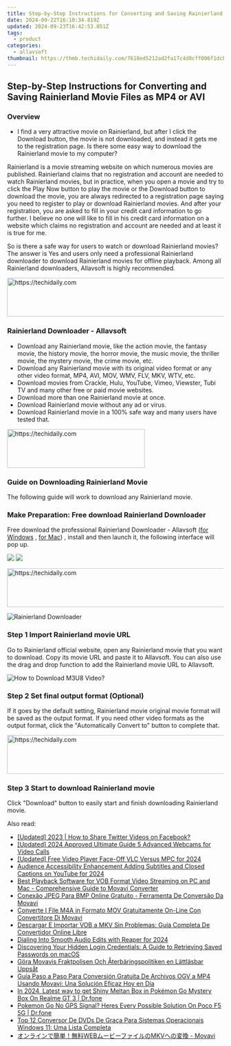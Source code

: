 ```yaml
---
title: Step-by-Step Instructions for Converting and Saving Rainierland Movie Files as MP4 or AVI
date: 2024-09-22T16:10:34.819Z
updated: 2024-09-23T16:42:53.051Z
tags:
  - product
categories:
  - allavsoft
thumbnail: https://thmb.techidaily.com/7618ed5212ad2fa17c4d0cff006f1dcb4d7c52766a583e2029f0351c0b405229.jpg
---
```


## Step-by-Step Instructions for Converting and Saving Rainierland Movie Files as MP4 or AVI

### Overview

* I find a very attractive movie on Rainierland, but after I click the Download button, the movie is not downloaded, and instead it gets me to the registration page. Is there some easy way to download the Rainierland movie to my computer?

Rainierland is a movie streaming website on which numerous movies are published. Rainierland claims that no registration and account are needed to watch Rainierland movies, but in practice, when you open a movie and try to click the Play Now button to play the movie or the Download button to download the movie, you are always redirected to a registration page saying you need to register to play or download Rainierland movies. And after your registration, you are asked to fill in your credit card information to go further. I believe no one will like to fill in his credit card information on a website which claims no registration and account are needed and at least it is true for me.

So is there a safe way for users to watch or download Rainierland movies? The answer is Yes and users only need a professional Rainierland downloader to download Rainierland movies for offline playback. Among all Rainierland downloaders, Allavsoft is highly recommended.

<!-- affiliate ads begin -->
<a href="https://appsumo.8odi.net/c/5597632/2037318/7443" target="_top" id="2037318">
  <img src="//a.impactradius-go.com/display-ad/7443-2037318" border="0" alt="https://techidaily.com" width="728" height="90"/>
</a>
<img height="0" width="0" src="https://appsumo.8odi.net/i/5597632/2037318/7443" style="position:absolute;visibility:hidden;" border="0" />
<!-- affiliate ads end -->

### Rainierland Downloader - Allavsoft

* Download any Rainierland movie, like the action movie, the fantasy movie, the history movie, the horror movie, the music movie, the thriller movie, the mystery movie, the crime movie, etc.
* Download any Rainierland movie with its original video format or any other video format, MP4, AVI, MOV, WMV, FLV, MKV, WTV, etc.
* Download movies from Crackle, Hulu, YouTube, Vimeo, Viewster, Tubi TV and many other free or paid movie websites.
* Download more than one Rainierland movie at once.
* Download Rainierland movie without any ad or virus.
* Download Rainierland movie in a 100% safe way and many users have tested that.

<!-- affiliate ads begin -->
<a href="https://wigfever.sjv.io/c/5597632/2014853/22899" target="_top" id="2014853">
  <img src="//a.impactradius-go.com/display-ad/22899-2014853" border="0" alt="https://techidaily.com" width="320" height="90"/>
</a>
<img height="0" width="0" src="https://wigfever.sjv.io/i/5597632/2014853/22899" style="position:absolute;visibility:hidden;" border="0" />
<!-- affiliate ads end -->

### Guide on Downloading Rainierland Movie

The following guide will work to download any Rainierland movie.

### Make Preparation: Free download Rainierland Downloader

Free download the professional Rainierland Downloader - Allavsoft ([for Windows](https://tools.techidaily.com/allavsoft/products/) , [for Mac](https://tools.techidaily.com/allavsoft/products/)) , install and then launch it, the following interface will pop up.

[![](https://www.allavsoft.com/how-to/../images/how-to/free-download-win.jpg)](https://tools.techidaily.com/allavsoft/products/) [![](https://www.allavsoft.com/how-to/../images/how-to/free-download-mac.jpg)](https://tools.techidaily.com/allavsoft/products/)

<!-- affiliate ads begin -->
<a href="https://ephamedtechinc.pxf.io/c/5597632/2139322/26400" target="_top" id="2139322">
  <img src="//a.impactradius-go.com/display-ad/26400-2139322" border="0" alt="https://techidaily.com" width="728" height="90"/>
</a>
<img height="0" width="0" src="https://ephamedtechinc.pxf.io/i/5597632/2139322/26400" style="position:absolute;visibility:hidden;" border="0" />
<!-- affiliate ads end -->

![Rainierland Downloader](https://www.allavsoft.com/how-to/../images/allavsoft/screen-shot-600.jpg)

### Step 1 Import Rainierland movie URL

Go to Rainierland official website, open any Rainierland movie that you want to download. Copy its movie URL and paste it to Allavsoft. You can also use the drag and drop function to add the Rainierland movie URL to Allavsoft.

![How to Download M3U8 Video?](https://www.allavsoft.com/how-to/../images/how-to/download-rtmp-video/download-rtmp-video.jpg)

### Step 2 Set final output format (Optional)

If it goes by the default setting, Rainierland movie original movie format will be saved as the output format. If you need other video formats as the output format, click the "Automatically Convert to" button to complete that.

<!-- affiliate ads begin -->
<a href="https://ephamedtechinc.pxf.io/c/5597632/2137227/26400" target="_top" id="2137227">
  <img src="//a.impactradius-go.com/display-ad/26400-2137227" border="0" alt="https://techidaily.com" width="728" height="90"/>
</a>
<img height="0" width="0" src="https://ephamedtechinc.pxf.io/i/5597632/2137227/26400" style="position:absolute;visibility:hidden;" border="0" />
<!-- affiliate ads end -->

### Step 3 Start to download Rainierland movie

Click "Download" button to easily start and finish downloading Rainierland movie.

<ins class="adsbygoogle"
     style="display:block"
     data-ad-format="autorelaxed"
     data-ad-client="ca-pub-7571918770474297"
     data-ad-slot="1223367746"></ins>

<ins class="adsbygoogle"
     style="display:block"
     data-ad-client="ca-pub-7571918770474297"
     data-ad-slot="8358498916"
     data-ad-format="auto"
     data-full-width-responsive="true"></ins>

<span class="atpl-alsoreadstyle">Also read:</span>
<div><ul>
<li><a href="https://twitter-videos.techidaily.com/updated-2023-how-to-share-twitter-videos-on-facebook/"><u>[Updated] 2023 | How to Share Twitter Videos on Facebook?</u></a></li>
<li><a href="https://screen-activity-recording.techidaily.com/updated-2024-approved-ultimate-guide-5-advanced-webcams-for-video-calls/"><u>[Updated] 2024 Approved Ultimate Guide 5 Advanced Webcams for Video Calls</u></a></li>
<li><a href="https://fox-links.techidaily.com/updated-free-video-player-face-off-vlc-versus-mpc-for-2024/"><u>[Updated] Free Video Player Face-Off VLC Versus MPC for 2024</u></a></li>
<li><a href="https://youtube-videos.techidaily.com/audience-accessibility-enhancement-adding-subtitles-and-closed-captions-on-youtube-for-2024/"><u>Audience Accessibility Enhancement Adding Subtitles and Closed Captions on YouTube for 2024</u></a></li>
<li><a href="https://win-comparisons.techidaily.com/best-playback-software-for-vob-format-video-streaming-on-pc-and-mac-comprehensive-guide-to-movavi-converter/"><u>Best Playback Software for VOB Format Video Streaming on PC and Mac - Comprehensive Guide to Movavi Converter</u></a></li>
<li><a href="https://win-comparisons.techidaily.com/conexao-jpeg-para-bmp-online-gratuito-ferramenta-de-conversao-da-movavi/"><u>Conexão JPEG Para BMP Online Gratuito - Ferramenta De Conversão Da Movavi</u></a></li>
<li><a href="https://win-comparisons.techidaily.com/converte-i-file-m4a-in-formato-mov-gratuitamente-on-line-con-convertitore-di-movavi/"><u>Converte I File M4A in Formato MOV Gratuitamente On-Line Con Convertitore Di Movavi</u></a></li>
<li><a href="https://win-comparisons.techidaily.com/descargar-e-importar-vob-a-mkv-sin-problemas-guia-completa-de-convertidor-online-libre/"><u>Descargar E Importar VOB a MKV Sin Problemas: Guía Completa De Convertidor Online Libre</u></a></li>
<li><a href="https://fox-access.techidaily.com/dialing-into-smooth-audio-edits-with-reaper-for-2024/"><u>Dialing Into Smooth Audio Edits with Reaper for 2024</u></a></li>
<li><a href="https://tech-recovery.techidaily.com/discovering-your-hidden-login-credentials-a-guide-to-retrieving-saved-passwords-on-macos/"><u>Discovering Your Hidden Login Credentials: A Guide to Retrieving Saved Passwords on macOS</u></a></li>
<li><a href="https://win-comparisons.techidaily.com/gora-movavis-fraktpolisen-och-aterbaringspolitiken-en-lattlasbar-uppsat/"><u>Göra Movavis Fraktpolisen Och Återbäringspolitiken en Lättläsbar Uppsåt</u></a></li>
<li><a href="https://win-comparisons.techidaily.com/guia-paso-a-paso-para-conversion-gratuita-de-archivos-ogv-a-mp4-usando-movavi-una-solucion-eficaz-hoy-en-dia/"><u>Guía Paso a Paso Para Conversión Gratuita De Archivos OGV a MP4 Usando Movavi: Una Solución Eficaz Hoy en Día</u></a></li>
<li><a href="https://pokemon-go-android.techidaily.com/in-2024-latest-way-to-get-shiny-meltan-box-in-pokemon-go-mystery-box-on-realme-gt-3-drfone-by-drfone-virtual-android/"><u>In 2024, Latest way to get Shiny Meltan Box in Pokémon Go Mystery Box On Realme GT 3 | Dr.fone</u></a></li>
<li><a href="https://pokemon-go-android.techidaily.com/pokemon-go-no-gps-signal-heres-every-possible-solution-on-poco-f5-5g-drfone-by-drfone-virtual-android/"><u>Pokemon Go No GPS Signal? Heres Every Possible Solution On Poco F5 5G | Dr.fone</u></a></li>
<li><a href="https://blog-min.techidaily.com/top-12-conversor-de-dvds-de-graca-para-sistemas-operacionais-windows-11-uma-lista-completa/"><u>Top 12 Conversor De DVDs De Graça Para Sistemas Operacionais Windows 11: Uma Lista Completa</u></a></li>
<li><a href="https://win-comparisons.techidaily.com/1726226702014-webmkv-movavi/"><u>オンラインで簡単！無料WEBムービーファイルのMKVへの変換 - Movavi</u></a></li>
</ul></div>

